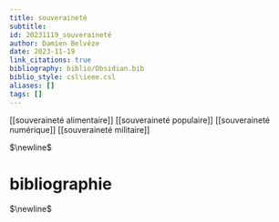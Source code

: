 ```yaml
---
title: souveraineté
subtitle:
id: 20231119_souveraineté
author: Damien Belvèze
date: 2023-11-19
link_citations: true
bibliography: biblio/Obsidian.bib
biblio_style: csl\ieee.csl
aliases: []
tags: []
---
```

[[souveraineté alimentaire]]
[[souveraineté populaire]]
[[souveraineté numérique]]
[[souveraineté militaire]]



$\newline$
# bibliographie
$\newline$






